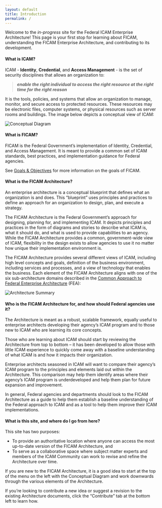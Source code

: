 ```yaml
---
layout: default
title: Introduction
permalink: /
---
```


Welcome to the _in-progress_ site for the Federal ICAM Enterprise Architecture! This page is your first stop for learning about FICAM, understanding the FICAM Enterprise Architecture, and contributing to its development.

#### What is ICAM?

ICAM - **Identity**, **Credential**, and **Access Management** - is the set of security disciplines that allows an
organization to:

> **_enable the right individual to access the right resource at the right time for the right reason_**

It is the tools, policies, and systems that allow an organization to manage, monitor, and secure access to protected resources.
These resources may be electronic files, computer systems, or physical resources such as server rooms and buildings. The image below depicts a conceptual view of ICAM:

![Conceptual Diagram]({{site.baseurl}}/img/ConceptualDiagram.png)

#### What is FICAM?

FICAM is the Federal Government’s implementation of Identity, Credential, and Access Management. It is meant to provide a common set of ICAM standards, best practices, and implementation guidance for Federal agencies.  

See [Goals & Objectives]({{site.baseurl}}/goals/) for more information on the goals of FICAM.

#### What is the FICAM Architecture?

An enterprise architecture is a conceptual blueprint that defines what an organization is and does. This “blueprint” uses principles and practices to define an approach for an organization to design, plan, and execute a strategy.

The FICAM Architecture is the Federal Government’s approach for designing, planning for, and implementing ICAM. It depicts principles and practices in the form of diagrams and stories to describe what ICAM is, what it should do, and what is used to provide capabilities to an agency. While the FICAM Architecture provides a common, government-wide view of ICAM, flexibility in the design exists to allow agencies to use it no matter how unique their implementation environment is.

The FICAM Architecture provides several different views of ICAM, including high level concepts and goals, definition of the business environment, including services and processes, and a view of technology that enables the business. Each element of the FICAM Architecture aligns with one of the six sub-architecture domains described in the <a target="_blank" rel="noopener noreferrer" href="https://obamawhitehouse.archives.gov/sites/default/files/omb/assets/egov_docs/fea_v2.pdf">Common Approach to Federal Enterprise Architecture</a> (FEA):

![Architecture Summary]({{site.baseurl}}/img/ArchSummary.png)

#### Who is the FICAM Architecture for, and how should Federal agencies use it?

The Architecture is meant as a robust, scalable framework, equally useful to enterprise architects developing their agency’s ICAM program and to those new to ICAM who are learning its core concepts.  

Those who are learning about ICAM should start by reviewing the Architecture from top to bottom – it has been developed to allow those with little ICAM experience to quickly come away with a baseline understanding of what ICAM is and how it impacts their organization.

Enterprise architects seasoned in ICAM will want to compare their agency’s ICAM program to the principles and elements laid out within the Architecture.  This comparison may help them identify areas where their agency’s ICAM program is underdeveloped and help them plan for future expansion and improvement.

In general, Federal agencies and departments should look to the FICAM Architecture as a guide to help them establish a baseline understanding of the Federal approach to ICAM and as a tool to help them improve their ICAM implementations.  

#### What is this site, and where do I go from here?

This site has two purposes:

*  To provide an authoritative location where anyone can access the most up-to-date version of the FICAM Architecture, and 
*  To serve as a collaborative space where subject matter experts and members of the ICAM Community can work to revise and refine the Architecture over time. 

If you are new to the FICAM Architecture, it is a good idea to start at the top of the menu on the left with the Conceptual Diagram and work downwards through the various elements of the Architecture.

If you’re looking to contribute a new idea or suggest a revision to the existing Architecture documents, click the “Contribute” tab at the bottom left to learn how.  	

